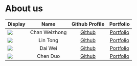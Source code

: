 # About us

Display | Name | Github Profile | Portfolio 
--------|:----:|:--------------:|:---------:
![](https://avatars1.githubusercontent.com/u/44324568?s=120&v=4) | Chan Weizhong | [Github](https://github.com/e0260222) | [Portfolio](https://ay2021s1-tic4001-2.github.io/tp/team/e0260222.html)
![](https://via.placeholder.com/100.png?text=Photo) | Lin Tong | [Github](https://github.com/dgc5213) | [Portfolio](https://ay2021s1-tic4001-2.github.io/tp/team/dgc5213.html)
![](https://via.placeholder.com/100.png?text=Photo) | Dai Wei | [Github](https://github.com/daiweinus) | [Portfolio](https://ay2021s1-tic4001-2.github.io/tp/team/daiweinus.html)
![](https://via.placeholder.com/100.png?text=Photo) | Chen Duo | [Github](https://github.com/chenduo1412) | [Portfolio](https://ay2021s1-tic4001-2.github.io/tp/team/chenduo1412.html)
